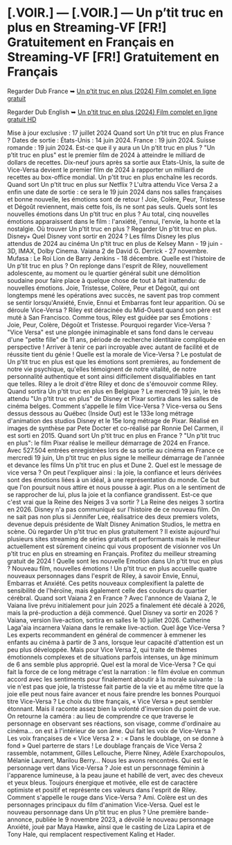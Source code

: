 # [.VOIR.] — [.VOIR.] — Un p’tit truc en plus en Streaming-VF [FR!] Gratuitement en Français  en Streaming-VF [FR!] Gratuitement en Français

Regarder Dub France ➥ [Un p’tit truc en plus (2024) Film complet en ligne gratuit](https://justflixnet.com/fr/movie/1152014/un-ptit-truc-en-plus)

Regarder Dub English ➥ [Un p’tit truc en plus (2024) Film complet en ligne gratuit HD](https://justflixnet.com/fr/movie/1152014/un-ptit-truc-en-plus)

Mise à jour exclusive : 17 juillet 2024 
Quand sort Un p’tit truc en plus France ? 
Dates de sortie : États-Unis : 14 juin 2024. France : 19 juin 2024. Suisse romande : 19 juin 2024. 
Est-ce que il y aura un Un p’tit truc en plus ? 
"Un p’tit truc en plus" est le premier film de 2024 à atteindre le milliard de dollars de recettes. Dix-neuf jours après sa sortie aux Etats-Unis, la suite de Vice-Versa devient le premier film de 2024 à rapporter un milliard de recettes au box-office mondial. Un p’tit truc en plus enchaîne les records. 
Quand sort Un p’tit truc en plus sur Netflix ? 
L'ultra attendu Vice Versa 2 a enfin une date de sortie : ce sera le 19 juin 2024 dans nos salles françaises et bonne nouvelle, les émotions sont de retour ! Joie, Colère, Peur, Tristesse et Dégoût reviennent, mais cette fois, ils ne sont pas seuls. 
Quels sont les nouvelles émotions dans Un p’tit truc en plus ? 
Au total, cinq nouvelles émotions apparaissent dans le film : l'anxiété, l'ennui, l'envie, la honte et la nostalgie.
Où trouver Un p’tit truc en plus ? 
Regarder Un p’tit truc en plus. Disney+ 
Quel Disney vont sortir en 2024 ? 
Les films Disney les plus attendus de 2024 au cinéma 
Un p’tit truc en plus de Kelsey Mann - 19 juin - 3D, IMAX, Dolby Cinema. 
Vaiana 2 de David G. Derrick - 27 novembre. 
Mufasa : Le Roi Lion de Barry Jenkins - 18 décembre. 
Quelle est l'histoire de Un p’tit truc en plus ? 
On replonge dans l'esprit de Riley, nouvellement adolescente, au moment ou le quartier général subit une démolition soudaine pour faire place à quelque chose de tout à fait inattendu: de nouvelles émotions. Joie, Tristesse, Colère, Peur et Dégoût, qui ont longtemps mené les opérations avec succès, ne savent pas trop comment se sentir lorsqu'Anxiété, Envie, Ennui et Embarras font leur apparition. 
Où se déroule Vice-Versa ? 
Riley est déracinée du Mid-Ouest quand son père est muté à San Francisco. Comme tous, Riley est guidée par ses Émotions : Joie, Peur, Colère, Dégoût et Tristesse. 
Pourquoi regarder Vice-Versa ? 
"Vice Versa" est une plongée inimaginable et sans fond dans le cerveau d'une "petite fille" de 11 ans, période de recherche identitaire compliquée en perspective ! Arriver à tenir ce pari incroyable avec autant de facilité et de réussite tient du génie ! 
Quelle est la morale de Vice-Versa ? 
Le postulat de Un p’tit truc en plus est que les émotions sont premières, au fondement de notre vie psychique, qu'elles témoignent de notre vitalité, de notre personnalité authentique et sont ainsi difficilement disqualifiables en tant que telles. Riley a le droit d'être Riley et donc de s'émouvoir comme Riley. 
Quand sortira Un p’tit truc en plus en Belgique ? 
Le mercredi 19 juin, le très attendu "Un p’tit truc en plus" de Disney et Pixar sortira dans les salles de cinéma belges. 
Comment s'appelle le film Vice-Versa ? 
Vice-versa ou Sens dessus dessous au Québec (Inside Out) est le 133e long métrage d'animation des studios Disney et le 15e long métrage de Pixar. Réalisé en images de synthèse par Pete Docter et co-réalisé par Ronnie Del Carmen, il est sorti en 2015.
Quand sort Un p’tit truc en plus en France ? 
"Un p’tit truc en plus": le film Pixar réalise le meilleur démarrage de 2024 en France. Avec 527.504 entrées enregistrées lors de sa sortie au cinéma en France ce mercredi 19 juin, Un p’tit truc en plus signe le meilleur démarrage de l'année et devance les films Un p'tit truc en plus et Dune 2. 
Quel est le message de vice versa ? 
On peut l'expliquer ainsi : la joie, la confiance et leurs dérivées sont des émotions liées à un idéal, à une représentation du monde. Ce but que l'on poursuit nous attire et nous pousse à agir. Plus on a le sentiment de se rapprocher de lui, plus la joie et la confiance grandissent. 
Est-ce que c'est vrai que la Reine des Neiges 3 va sortir ? 
La Reine des neiges 3 sortira en 2026. Disney n'a pas communiqué sur l'histoire de ce nouveau film. On ne sait pas non plus si Jennifer Lee, réalisatrice des deux premiers volets, devenue depuis présidente de Walt Disney Animation Studios, le mettra en scène. 
Où regarder Un p’tit truc en plus gratuitement ? 
Il existe aujourd'hui plusieurs sites streaming de séries gratuits et performants mais le meilleur actuellement est sûrement cineinc qui vous proposent de visionner vos Un p’tit truc en plus en streaming en Français. Profitez du meilleur streaming gratuit de 2024 ! 
Quelle sont les nouvelle Emotion dans Un p’tit truc en plus ? 
Nouveau film, nouvelles émotions ! Un p’tit truc en plus accueille quatre nouveaux personnages dans l'esprit de Riley, à savoir Envie, Ennui, Embarras et Anxiété. Ces petits nouveaux complexifient la palette de sensibilité de l'héroïne, mais également celle des couleurs du quartier cérébral. 
Quand sort Vaiana 2 en France ? 
Avec l'annonce de Vaiana 2, le Vaiana live prévu initialement pour juin 2025 a finalement été décalé à 2026, mais la pré-production a déjà commencé. 
Quel Disney va sortir en 2026 ? 
Vaiana, version live-action, sortira en salles le 10 juillet 2026. Catherine Laga'aia incarnera Vaiana dans le remake live-action. 
Quel âge Vice-Versa ? 
Les experts recommandent en général de commencer à emmener les enfants au cinéma à partir de 3 ans, lorsque leur capacité d'attention est un peu plus développée. Mais pour Vice Versa 2, qui traite de thèmes émotionnels complexes et de situations parfois intenses, un âge minimum de 6 ans semble plus approprié.
Quel est la moral de Vice-Versa ? 
Ce qui fait la force de ce long métrage c'est la narration : le film évolue en commun accord avec les sentiments pour finalement aboutir à la morale suivante : la vie n'est pas que joie, la tristesse fait partie de la vie et au même titre que la joie elle peut nous faire avancer et nous faire prendre les bonnes 
Pourquoi titre Vice-Versa ? 
Le choix du titre français, « Vice Versa » peut sembler étonnant. Mais il raconte assez bien la volonté d'inversion du point de vue. On retourne la caméra : au lieu de comprendre ce que traverse le personnage en observant ses réactions, son visage, comme d'ordinaire au cinéma… on est à l'intérieur de son âme. 
Qui fait les voix de Vice-Versa ? 
Les voix françaises de « Vice Versa 2 » : « Dans le doublage, on se donne à fond » Quel parterre de stars ! Le doublage français de Vice Versa 2 rassemble, notamment, Gilles Lellouche, Pierre Niney, Adèle Exarchopoulos, Mélanie Laurent, Marilou Berry… Nous les avons rencontrés. 
Qui est le personnage vert dans Vice-Versa ? 
Joie est un personnage féminin à l'apparence lumineuse, à la peau jaune et habillé de vert, avec des cheveux et yeux bleus. Toujours énergique et motivée, elle est de caractère optimiste et positif et représente ces valeurs dans l'esprit de Riley. 
Comment s'appelle le rouge dans Vice-Versa ? 
Ami. Colère est un des personnages principaux du film d'animation Vice-Versa. Quel est le nouveau personnage dans Un p’tit truc en plus ? 
Une première bande-annonce, publiée le 9 novembre 2023, a dévoilé le nouveau personnage Anxiété, joué par Maya Hawke, ainsi que le casting de Liza Lapira et de Tony Hale, qui remplacent respectivement Kaling et Hader.
